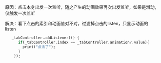 原因：点击本身出发一次监听，随之产生的动画效果再次出发监听，如果是滑动，仅触发一次监听 

解决：看下点击的索引和动画值对不对，过滤掉点击的listen，只显示动画的listen 
```dart
   _tabController.addListener(() {
      if(_tabController.index == _tabController.animation?.value){
        print("点击了");
      }
    });
```
